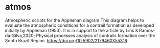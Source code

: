 # atmos
Atmospheric scripts for the Appleman diagram
This diagram helps to evaluate the atmospheric conditions for
a contrail formation as developed initially by Appleman (1953).
It is in support to the article by Lins & Ramos-da-Silva,2020; Physical processes analysis of contrails formation over the South Brazil Region.
https://doi.org/10.5902/2179460X55316
